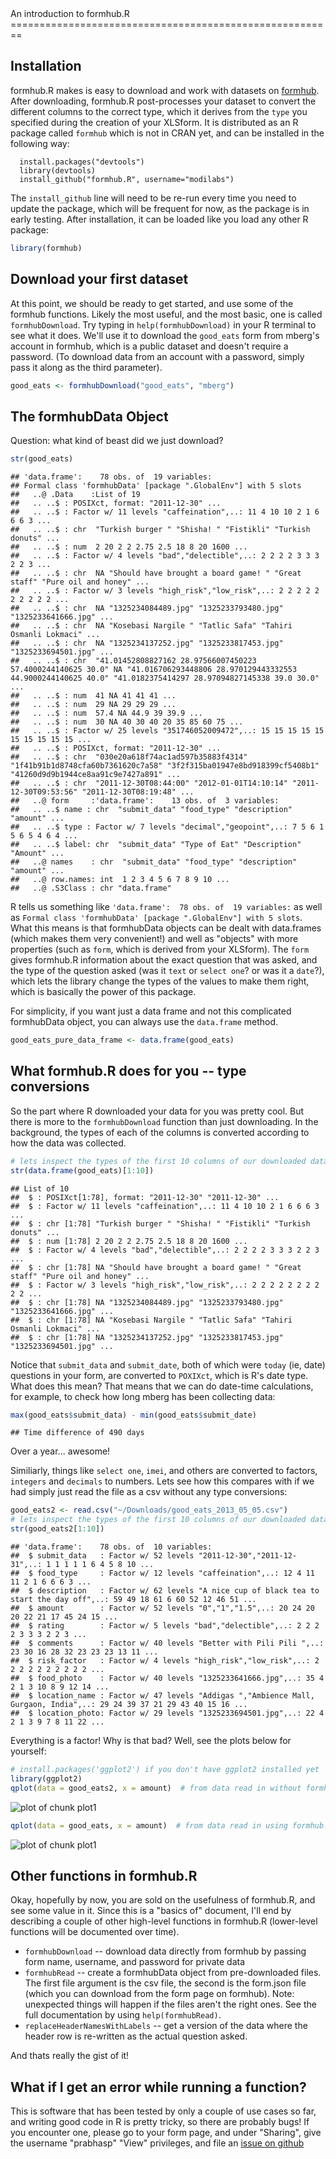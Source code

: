 <link href="http://kevinburke.bitbucket.org/markdowncss/markdown.css" rel="stylesheet"></link>
An introduction to formhub.R
========================================================

Installation
------------
formhub.R makes is easy to download and work with datasets on [formhub](http://formhub.org). After downloading, formhub.R post-processes your dataset to convert the different columns to the correct type, which it derives from the `type` you specified during the creation of your XLSform. It is distributed as an R package called `formhub` which is not in CRAN yet, and can be installed in the following way:

```
  install.packages("devtools")
  library(devtools)
  install_github("formhub.R", username="modilabs")
```

The `install_github` line will need to be re-run every time you need to update the package, which will be frequent for now, as the package is in early testing. After installation, it can be loaded like you load any other R package:


```r
library(formhub)
```


Download your first dataset
---------------------------
At this point, we should be ready to get started, and use some of the formhub functions. Likely the most useful, and the most basic, one is called `formhubDownload`. Try typing in `help(formhubDownload)` in your R terminal to see what it does. We'll use it to download the `good_eats` form from mberg's account in formhub, which is a public dataset and doesn't require a password. (To download data from an account with a password, simply pass it along as the third parameter).


```r
good_eats <- formhubDownload("good_eats", "mberg")
```


The formhubData Object
----------------------

Question: what kind of beast did we just download?

```r
str(good_eats)
```

```
## 'data.frame':	78 obs. of  19 variables:
## Formal class 'formhubData' [package ".GlobalEnv"] with 5 slots
##   ..@ .Data    :List of 19
##   .. ..$ : POSIXct, format: "2011-12-30" ...
##   .. ..$ : Factor w/ 11 levels "caffeination",..: 11 4 10 10 2 1 6 6 6 3 ...
##   .. ..$ : chr  "Turkish burger " "Shisha! " "Fistikli" "Turkish donuts" ...
##   .. ..$ : num  2 20 2 2 2.75 2.5 18 8 20 1600 ...
##   .. ..$ : Factor w/ 4 levels "bad","delectible",..: 2 2 2 2 3 3 3 2 2 3 ...
##   .. ..$ : chr  NA "Should have brought a board game! " "Great staff" "Pure oil and honey" ...
##   .. ..$ : Factor w/ 3 levels "high_risk","low_risk",..: 2 2 2 2 2 2 2 2 2 2 ...
##   .. ..$ : chr  NA "1325234084489.jpg" "1325233793480.jpg" "1325233641666.jpg" ...
##   .. ..$ : chr  NA "Kosebasi Nargile " "Tatlic Safa" "Tahiri Osmanli Lokmaci" ...
##   .. ..$ : chr  NA "1325234137252.jpg" "1325233817453.jpg" "1325233694501.jpg" ...
##   .. ..$ : chr  "41.01452808827162 28.97566007450223 57.4000244140625 30.0" NA "41.016706293448806 28.970129443332553 44.9000244140625 40.0" "41.0182375414297 28.97094827145338 39.0 30.0" ...
##   .. ..$ : num  41 NA 41 41 41 ...
##   .. ..$ : num  29 NA 29 29 29 ...
##   .. ..$ : num  57.4 NA 44.9 39 39.9 ...
##   .. ..$ : num  30 NA 40 30 40 20 35 85 60 75 ...
##   .. ..$ : Factor w/ 25 levels "351746052009472",..: 15 15 15 15 15 15 15 15 15 15 ...
##   .. ..$ : POSIXct, format: "2011-12-30" ...
##   .. ..$ : chr  "030e20a618f74ac1ad597b35883f4314" "1f41b91b1d8748cfa60b7361620c7a58" "3f2f315ba01947e8bd918399cf5408b1" "41260d9d9b1944ce8aa91c9e7427a891" ...
##   .. ..$ : chr  "2011-12-30T08:44:00" "2012-01-01T14:10:14" "2011-12-30T09:53:56" "2011-12-30T08:19:48" ...
##   ..@ form     :'data.frame':	13 obs. of  3 variables:
##   .. ..$ name : chr  "submit_data" "food_type" "description" "amount" ...
##   .. ..$ type : Factor w/ 7 levels "decimal","geopoint",..: 7 5 6 1 5 6 5 4 6 4 ...
##   .. ..$ label: chr  "submit_data" "Type of Eat" "Description" "Amount" ...
##   ..@ names    : chr  "submit_data" "food_type" "description" "amount" ...
##   ..@ row.names: int  1 2 3 4 5 6 7 8 9 10 ...
##   ..@ .S3Class : chr "data.frame"
```


R tells us something like `'data.frame':  78 obs. of  19 variables:` as well as `Formal class 'formhubData' [package ".GlobalEnv"] with 5 slots`. What this means is that formhubData objects can be dealt with data.frames (which makes them very convenient!) and well as "objects" with more properties (such as `form`, which is derived from your XLSform). The `form` gives formhub.R information about the exact question that was asked, and the type of the question asked (was it `text` or `select one`? or was it a `date`?), which lets the library change the types of the values to make them right, which is basically the power of this package.

For simplicity, if you want just a data frame and not this complicated formhubData object, you can always use the `data.frame` method.


```r
good_eats_pure_data_frame <- data.frame(good_eats)
```



What formhub.R does for you -- type conversions
-----------------------------------------------

So the part where R downloaded your data for you was pretty cool. But there is more to the `formhubDownload` function than just downloading. In the background, the types of each of the columns is converted according to how the data was collected.

```r
# lets inspect the types of the first 10 columns of our downloaded data
str(data.frame(good_eats)[1:10])
```

```
## List of 10
##  $ : POSIXct[1:78], format: "2011-12-30" "2011-12-30" ...
##  $ : Factor w/ 11 levels "caffeination",..: 11 4 10 10 2 1 6 6 6 3 ...
##  $ : chr [1:78] "Turkish burger " "Shisha! " "Fistikli" "Turkish donuts" ...
##  $ : num [1:78] 2 20 2 2 2.75 2.5 18 8 20 1600 ...
##  $ : Factor w/ 4 levels "bad","delectible",..: 2 2 2 2 3 3 3 2 2 3 ...
##  $ : chr [1:78] NA "Should have brought a board game! " "Great staff" "Pure oil and honey" ...
##  $ : Factor w/ 3 levels "high_risk","low_risk",..: 2 2 2 2 2 2 2 2 2 2 ...
##  $ : chr [1:78] NA "1325234084489.jpg" "1325233793480.jpg" "1325233641666.jpg" ...
##  $ : chr [1:78] NA "Kosebasi Nargile " "Tatlic Safa" "Tahiri Osmanli Lokmaci" ...
##  $ : chr [1:78] NA "1325234137252.jpg" "1325233817453.jpg" "1325233694501.jpg" ...
```


Notice that `submit_data` and `submit_date`, both of which were `today` (ie, date) questions in your form, are converted to `POXIXct`, which is R's date type. What does this mean? That means that we can do date-time calculations, for example, to check how long mberg has been collecting data:

```r
max(good_eats$submit_data) - min(good_eats$submit_date)
```

```
## Time difference of 490 days
```

Over a year... awesome!

Similiarly, things like `select one`, `imei`, and others are converted to factors, `integers` and `decimals` to numbers. Lets see how this compares with if we had simply just read the file as a csv without any type conversions:

```r
good_eats2 <- read.csv("~/Downloads/good_eats_2013_05_05.csv")
# lets inspect the types of the first 10 columns of our downloaded data
str(good_eats2[1:10])
```

```
## 'data.frame':	78 obs. of  10 variables:
##  $ submit_data   : Factor w/ 52 levels "2011-12-30","2011-12-31",..: 1 1 1 1 1 6 4 5 8 10 ...
##  $ food_type     : Factor w/ 12 levels "caffeination",..: 12 4 11 11 2 1 6 6 6 3 ...
##  $ description   : Factor w/ 62 levels "A nice cup of black tea to start the day off",..: 59 49 18 61 6 60 52 12 46 51 ...
##  $ amount        : Factor w/ 52 levels "0","1","1.5",..: 20 24 20 20 22 21 17 45 24 15 ...
##  $ rating        : Factor w/ 5 levels "bad","delectible",..: 2 2 2 2 3 3 3 2 2 3 ...
##  $ comments      : Factor w/ 40 levels "Better with Pili Pili ",..: 23 30 16 28 32 23 23 23 13 11 ...
##  $ risk_factor   : Factor w/ 4 levels "high_risk","low_risk",..: 2 2 2 2 2 2 2 2 2 2 ...
##  $ food_photo    : Factor w/ 40 levels "1325233641666.jpg",..: 35 4 2 1 3 10 8 9 12 14 ...
##  $ location_name : Factor w/ 47 levels "Addigas ","Ambience Mall, Gurgaon, India",..: 29 24 39 37 21 29 43 40 15 16 ...
##  $ location_photo: Factor w/ 29 levels "1325233694501.jpg",..: 22 4 2 1 3 9 7 8 11 22 ...
```

Everything is a factor! Why is that bad? Well, see the plots below for yourself:

```r
# install.packages('ggplot2') if you don't have ggplot2 installed yet
library(ggplot2)
qplot(data = good_eats2, x = amount)  # from data read in without formhub.R
```

![plot of chunk plot1](figure/plot11.png) 

```r
qplot(data = good_eats, x = amount)  # from data read in using formhub.R
```

![plot of chunk plot1](figure/plot12.png) 


Other functions in formhub.R
----------------------------
Okay, hopefully by now, you are sold on the usefulness of formhub.R, and see some value in it. Since this is a "basics of" document, I'll end by describing a couple of other high-level functions in formhub.R (lower-level functions will be documented over time).

  * `formhubDownload` -- download data directly from formhub by passing form name, username, and password for private data
  * `formhubRead` -- create a formhubData object from pre-downloaded files. The first file argument is the csv file, the second is the form.json file (which you can download from the form page on formhub). Note: unexpected things will happen if the files aren't the right ones. See the full documentation by using `help(formhubRead)`.
  * `replaceHeaderNamesWithLabels` -- get a version of the data where the header row is re-written as the actual question asked.
  
And thats really the gist of it!

What if I get an error while running a function?
------------------------------------------------
This is software that has been tested by only a couple of use cases so far, and writing good code in R is pretty tricky, so there are probably bugs! If you encounter one, please go to your form page, and under "Sharing", give the username "prabhasp" "View" privileges, and file an [issue on github](http://github.com/modilabs/formhub.R/issues)
